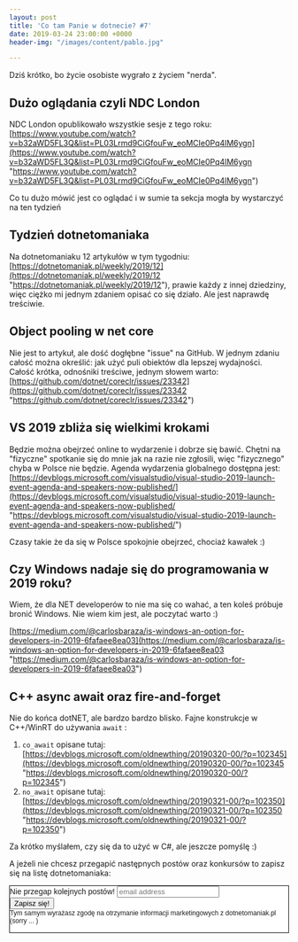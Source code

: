```yaml
---
layout: post
title: 'Co tam Panie w dotnecie? #7'
date: 2019-03-24 23:00:00 +0000
header-img: "/images/content/pablo.jpg"

---
```

Dziś krótko, bo życie osobiste wygrało z życiem "nerda".

## Dużo oglądania czyli NDC London

NDC London opublikowało wszystkie sesje z tego roku: [https://www.youtube.com/watch?v=b32aWD5FL3Q&list=PL03Lrmd9CiGfouFw_eoMCIe0Pq4lM6ygn](https://www.youtube.com/watch?v=b32aWD5FL3Q&list=PL03Lrmd9CiGfouFw_eoMCIe0Pq4lM6ygn "https://www.youtube.com/watch?v=b32aWD5FL3Q&list=PL03Lrmd9CiGfouFw_eoMCIe0Pq4lM6ygn")

Co tu dużo mówić jest co oglądać i w sumie ta sekcja mogła by wystarczyć na ten tydzień

## Tydzień dotnetomaniaka

Na dotnetomaniaku 12 artykułów w tym tygodniu: [https://dotnetomaniak.pl/weekly/2019/12](https://dotnetomaniak.pl/weekly/2019/12 "https://dotnetomaniak.pl/weekly/2019/12"), prawie każdy z innej dziedziny, więc ciężko mi jednym zdaniem opisać co się działo. Ale jest naprawdę treściwie.

## Object pooling w net core

Nie jest to artykuł, ale dość dogłębne "issue" na GitHub. W jednym zdaniu całość można określić: jak użyć puli obiektów dla lepszej wydajności. Całość krótka, odnośniki treściwe, jednym słowem warto: [https://github.com/dotnet/coreclr/issues/23342](https://github.com/dotnet/coreclr/issues/23342 "https://github.com/dotnet/coreclr/issues/23342")

## VS 2019 zbliża się wielkimi krokami

Będzie można obejrzeć online to wydarzenie i dobrze się bawić. Chętni na "fizyczne" spotkanie się do mnie jak na razie nie zgłosili, więc "fizycznego" chyba w Polsce nie będzie. Agenda wydarzenia globalnego dostępna jest: [https://devblogs.microsoft.com/visualstudio/visual-studio-2019-launch-event-agenda-and-speakers-now-published/](https://devblogs.microsoft.com/visualstudio/visual-studio-2019-launch-event-agenda-and-speakers-now-published/ "https://devblogs.microsoft.com/visualstudio/visual-studio-2019-launch-event-agenda-and-speakers-now-published/")

Czasy takie że da się w Polsce spokojnie obejrzeć, chociaż kawałek :)

## Czy Windows nadaje się do programowania w 2019 roku?

Wiem, że dla NET developerów to nie ma się co wahać, a ten koleś próbuje bronić Windows. Nie wiem kim jest, ale poczytać warto :)

[https://medium.com/@carlosbaraza/is-windows-an-option-for-developers-in-2019-6fafaee8ea03](https://medium.com/@carlosbaraza/is-windows-an-option-for-developers-in-2019-6fafaee8ea03 "https://medium.com/@carlosbaraza/is-windows-an-option-for-developers-in-2019-6fafaee8ea03")

## C++ async await oraz fire-and-forget

Nie do końca dotNET, ale bardzo bardzo blisko. Fajne konstrukcje w C++/WinRT  do używania `await` :

1. `co_await` opisane tutaj: [https://devblogs.microsoft.com/oldnewthing/20190320-00/?p=102345](https://devblogs.microsoft.com/oldnewthing/20190320-00/?p=102345 "https://devblogs.microsoft.com/oldnewthing/20190320-00/?p=102345")
2. `no_await` opisane tutaj: [https://devblogs.microsoft.com/oldnewthing/20190321-00/?p=102350](https://devblogs.microsoft.com/oldnewthing/20190321-00/?p=102350 "https://devblogs.microsoft.com/oldnewthing/20190321-00/?p=102350")

Za krótko myślałem, czy się da to użyć w C#, ale jeszcze pomyślę :)

A jeżeli nie chcesz przegapić następnych postów oraz konkursów to zapisz się na listę dotnetomaniaka:
<!-- Begin Mailchimp Signup Form -->
<link href="//cdn-images.mailchimp.com/embedcode/horizontal-slim-10_7.css" rel="stylesheet" type="text/css">
<style type="text/css">
	#mc_embed_signup{background:#fff; clear:left; font:14px Helvetica,Arial,sans-serif; width:100%; border: black 1px solid;}

</style>
<div id="mc_embed_signup">
<form action="https://space.us12.list-manage.com/subscribe/post?u=41e9c22eaffd315a81e011e75&amp;id=1b2dcb14fd" method="post" id="mc-embedded-subscribe-form" name="mc-embedded-subscribe-form" class="validate" target="_blank" novalidate="">
    <div id="mc_embed_signup_scroll">
	<label for="mce-EMAIL"><label for="mce-EMAIL">Nie przegap kolejnych postów!</label>
	<input type="email" value="" name="EMAIL" class="email" id="mce-EMAIL" placeholder="email address" required="">
    <!-- real people should not fill this in and expect good things - do not remove this or risk form bot signups-->
    <div style="position: absolute; left: -5000px;" aria-hidden="true"><input type="text" name="b_41e9c22eaffd315a81e011e75_1b2dcb14fd" tabindex="-1" value=""></div>
    <div class="clear"><input type="submit" value="Zapisz się!" name="subscribe" id="mc-embedded-subscribe" class="button"></div>
    <div class="" style="
    font-size: 12px;
    font-weight: normal;
">Tym samym wyrażasz zgodę na otrzymanie informacji marketingowych z dotnetomaniak.pl (sorry ... )</div>
    </label></div>
</form>
</div>
<br/>
<!--End mc_embed_signup-->

